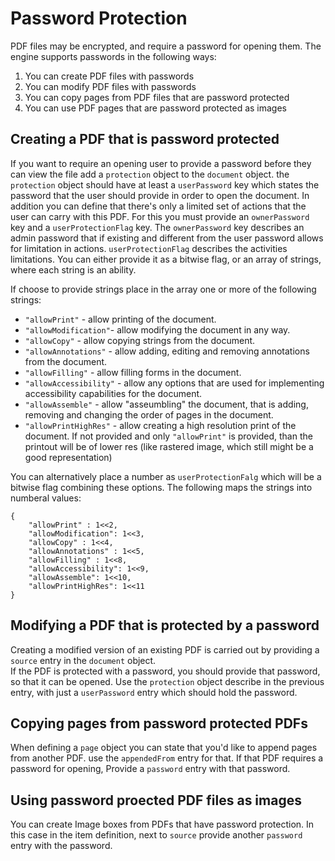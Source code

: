 # Password Protection

PDF files may be encrypted, and require a password for opening them.
The engine supports passwords in the following ways:

1. You can create PDF files with passwords
2. You can modify PDF files with passwords
3. You can copy pages from PDF files that are password protected
4. You can use PDF pages that are password protected as images

## Creating a PDF that is password protected

If you want to require an opening user to provide a password before they can view the file add a `protection` object to the `document` object.
the `protection` object should have at least a `userPassword` key which states the password that the user should provide in order to open the document.
In addition you can define that there's only a limited set of actions that the user can carry with this PDF. For this you must provide an `ownerPassword` key and a `userProtectionFlag` key.
The `ownerPassword` key describes an admin password that if existing and different from the user password allows for limitation in actions.
`userProtectionFlag` describes the activities limitations. You can either provide it as a bitwise flag, or an array of strings, where each string is an ability.

If choose to provide strings place in the array one or more of the following strings: 

- `"allowPrint"` - allow printing of the document.
- `"allowModification"`- allow modifying the document in any way.
- `"allowCopy"` - allow copying strings from the document.
- `"allowAnnotations"` - allow adding, editing and removing annotations from the document.
- `"allowFilling"` - allow filling forms in the document.
- `"allowAccessibility"` - allow any options that are used for implementing accessibility capabilities for the document.
- `"allowAssemble"` - allow "asseumbling" the document, that is adding, removing and changing the order of pages in the document.
- `"allowPrintHighRes"`  - allow creating a high resolution print of the document. If not provided and only `"allowPrint"` is provided, than the printout will be of lower res (like rastered image, which still might be a good representation)

You can alternatively place a number as `userProtectionFalg` which will be a bitwise flag combining these options. The following maps the strings into numberal values:

````
{
	"allowPrint" : 1<<2,
	"allowModification": 1<<3,
	"allowCopy" : 1<<4,
	"allowAnnotations" : 1<<5,
	"allowFilling" : 1<<8,
	"allowAccessibility": 1<<9,
	"allowAssemble": 1<<10,
	"allowPrintHighRes": 1<<11 
}
````

## Modifying a PDF that is protected by a password

Creating a modified version of an existing PDF is carried out by providing a `source` entry in the `document` object.  
If the PDF is protected with a password, you should provide that password, so that it can be opened. Use the `protection` object describe in the previous entry, with just a `userPassword` entry which should hold the password.

## Copying pages from password protected PDFs

When defining a `page` object you can state that you'd like to append pages from another PDF. use the `appendedFrom` entry for that. If that PDF requires a password for opening, Provide a `password`
entry with that password.

## Using password proected PDF files as images

You can create Image boxes from PDFs that have password protection. In this case in the item definition, next to `source` provide another `password` entry with the password.
